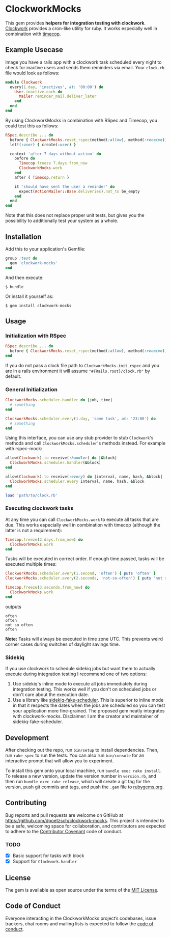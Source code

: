 # ClockworkMocks

This gem provides **helpers for integration testing with clockwork**.
[Clockwork](https://github.com/Rykian/clockwork) provides a cron-like utility for ruby.
It works especially well in combination with [timecop](https://github.com/travisjeffery/timecop).

## Example Usecase

Image you have a rails app with a clockwork task scheduled every night to check for inactive users and sends them reminders via email.
Your `clock.rb` file would look as follows:

```ruby
module Clockwork
  every(1.day, 'inactives', at: '00:00') do
    User.inactive.each do
      Mailer.reminder_mail.deliver_later
    end
  end
end
```

By using ClockworkMocks in combination with RSpec and Timecop, you could test this as follows:

```ruby
RSpec.describe ... do
  before { ClockworkMocks.reset_rspec(method(:allow), method(:receive)) }
  let!(:user) { create(:user) }

  context 'after 7 days without action' do
    before do
      Timecop.freeze 7.days.from_now
      ClockworkMocks.work
    end
    after { Timecop.return }

    it 'should have sent the user a reminder' do
      expect(ActionMailer::Base.deliveries).not_to be_empty
    end
  end
end
```

Note that this does not replace proper unit tests, but gives you the possibility to additionally test your system as a whole.

## Installation

Add this to your application's Gemfile:

```ruby
group :test do
  gem 'clockwork-mocks'
end
```

And then execute:

    $ bundle

Or install it yourself as:

    $ gem install clockwork-mocks

## Usage

### Initialization with RSpec

```ruby
RSpec.describe ... do
  before { ClockworkMocks.reset_rspec(method(:allow), method(:receive), 'path/to/clock.rb') }
end
```

If you do not pass a clock file path to `ClockworkMocks.init_rspec` and you are in a rails environment it will assume `"#{Rails.root}/clock.rb"` by default.

### General Initialization

```ruby
ClockworkMocks.scheduler.handler do |job, time|
  # something
end

ClockworkMocks.scheduler.every(1.day, 'some task', at: '23:00') do
  # something
end
```

Using this interface, you can use any stub provider to stub `Clockwork`'s methods and call `ClockworkMocks.scheduler`'s methods instead.
For example with rspec-mock:

```ruby
allow(Clockwork).to receive(:handler) do |&block|
  ClockworkMocks.scheduler.handler(&block)
end

allow(Clockwork).to receive(:every) do |interval, name, hash, &block|
  ClockworkMocks.scheduler.every interval, name, hash, &block
end

load 'path/to/clock.rb'
```

### Executing clockwork tasks

At any time you can call `ClockworkMocks.work` to execute all tasks that are due.
This works especially well in combination with timecop (although the latter is not a requirement):

```ruby
Timecop.freeze(2.days.from_now) do
  ClockworkMocks.work
end
```

Tasks will be executed in correct order.
If enough time passed, tasks will be executed multiple times:

```ruby
ClockworkMocks.scheduler.every(1.second, 'often') { puts 'often' }
ClockworkMocks.scheduler.every(2.seconds, 'not-so-often') { puts 'not so often' }

Timecop.freeze(3.seconds.from_now) do
  ClockworkMocks.work
end
```

outputs

```
often
often
not so often
often
```

**Note:**
Tasks will always be executed in time zone UTC.
This prevents weird corner cases during switches of daylight savings time.

### Sidekiq

If you use clockwork to schedule sidekiq jobs but want them to actually execute during integration testing I recommend one of two options:

1. Use sidekiq's inline mode to execute all jobs immediately during integration testing.
   This works well if you don't on scheduled jobs or don't care about the execution date.
2. Use a library like [sidekiq-fake-scheduler](https://github.com/dpoetzsch/sidekiq-fake-scheduler).
   This is superior to inline mode in that it respects the dates when the jobs are scheduled so you can test your application more fine-grained.
   The proposed gem neatly integrates with clockwork-mocks.
   Disclaimer: I am the creator and maintainer of sidekiq-fake-scheduler.

## Development

After checking out the repo, run `bin/setup` to install dependencies. Then, run `rake spec` to run the tests. You can also run `bin/console` for an interactive prompt that will allow you to experiment.

To install this gem onto your local machine, run `bundle exec rake install`. To release a new version, update the version number in `version.rb`, and then run `bundle exec rake release`, which will create a git tag for the version, push git commits and tags, and push the `.gem` file to [rubygems.org](https://rubygems.org).

## Contributing

Bug reports and pull requests are welcome on GitHub at https://github.com/dpoetzsch/clockwork-mocks.
This project is intended to be a safe, welcoming space for collaboration, and contributors are expected to adhere to the [Contributor Covenant](http://contributor-covenant.org) code of conduct.

### TODO

- [x] Basic support for tasks with block
- [x] Support for `Clockwork.handler`

## License

The gem is available as open source under the terms of the [MIT License](http://opensource.org/licenses/MIT).

## Code of Conduct

Everyone interacting in the ClockworkMocks project’s codebases, issue trackers, chat rooms and mailing lists is expected to follow the [code of conduct](https://github.com/dpoetzsch/clockwork-mocks/blob/master/CODE_OF_CONDUCT.md).
